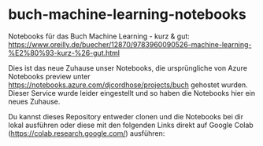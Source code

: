# buch-machine-learning-notebooks
Notebooks für das Buch Machine Learning - kurz &amp; gut: https://www.oreilly.de/buecher/12870/9783960090526-machine-learning-%E2%80%93-kurz-%26-gut.html

Dies ist das neue Zuhause unser Notebooks, die ursprüngliche von Azure Notebooks preview unter https://notebooks.azure.com/djcordhose/projects/buch gehostet wurden. Dieser Service wurde leider eingestellt und so haben die Notebooks hier ein neues Zuhause.

Du kannst dieses Repository entweder clonen und die Notebooks bei dir lokal ausführen oder diese mit den folgenden Links direkt auf Google Colab (https://colab.research.google.com/) ausführen:

